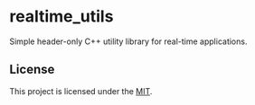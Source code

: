 # realtime_utils
Simple header-only C++ utility library for real-time applications.

## License
This project is licensed under the [MIT][license].

[license]: https://github.com/Maverobot/realtime_utils/blob/master/LICENSE
